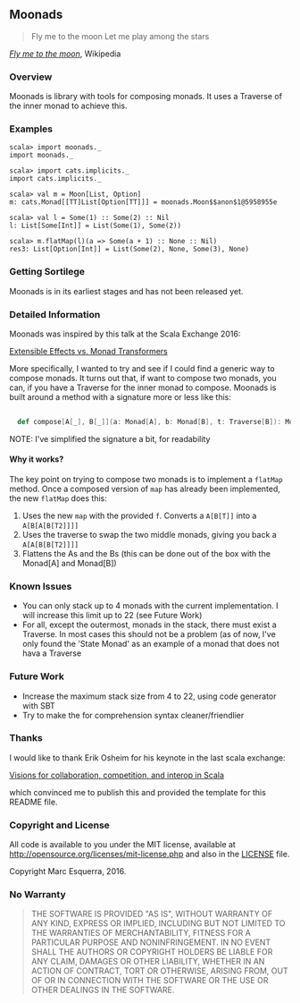 ## Moonads

> Fly me to the moon
> Let me play among the stars

[*Fly me to the moon*](https://en.wikipedia.org/wiki/Fly_Me_to_the_Moon), Wikipedia

### Overview

Moonads is library with tools for composing monads. It uses a Traverse of the inner monad
to achieve this.

### Examples

```
scala> import moonads._
import moonads._

scala> import cats.implicits._
import cats.implicits._

scala> val m = Moon[List, Option]
m: cats.Monad[[TT]List[Option[TT]]] = moonads.Moon$$anon$1@5958955e

scala> val l = Some(1) :: Some(2) :: Nil
l: List[Some[Int]] = List(Some(1), Some(2))

scala> m.flatMap(l)(a => Some(a + 1) :: None :: Nil)
res3: List[Option[Int]] = List(Some(2), None, Some(3), None)
```

### Getting Sortilege

Moonads is in its earliest stages and has not been released yet.

### Detailed Information

Moonads was inspired by this talk at the Scala Exchange 2016:

[Extensible Effects vs. Monad Transformers](https://skillsmatter.com/skillscasts/8974-extensible-effects-vs-monad-transformers)

More specifically, I wanted to try and see if I could find a generic way to compose monads.
It turns out that, if want to compose two monads, you can, if you have a Traverse for the
inner monad to compose. Moonads is built around a method with a signature more or less like this:

```scala
	
  def compose[A[_], B[_]](a: Monad[A], b: Monad[B], t: Traverse[B]): Monad[A[B[?]]]

```

NOTE: I've simplified the signature a bit, for readability

#### Why it works?

The key point on trying to compose two monads is to implement a `flatMap` method. Once a
composed version of `map` has already been implemented, the new `flatMap` does this:

1. Uses the new `map` with the provided `f`. Converts a `A[B[T]]` into a `A[B[A[B[T2]]]]`
2. Uses the traverse to swap the two middle monads, giving you back a `A[A[B[B[T2]]]]`
3. Flattens the As and the Bs (this can be done out of the box with the Monad[A] and Monad[B])

### Known Issues

* You can only stack up to 4 monads with the current implementation. I
  will increase this limit up to 22 (see Future Work)
* For all, except the outermost, monads in the stack, there must exist a Traverse.
  In most cases this should not be a problem (as of now, I've only found
  the 'State Monad' as an example of a monad that does not hava a Traverse

### Future Work

* Increase the maximum stack size from 4 to 22, using code generator with SBT
* Try to make the for comprehension syntax cleaner/friendlier

### Thanks

I would like to thank Erik Osheim for his keynote in the last scala exchange:

[Visions for collaboration, competition, and interop in Scala](https://skillsmatter.com/skillscasts/8541-visions-for-collaboration-competition-and-interop-in-scala)

which convinced me to publish this and provided the template for this README file.

### Copyright and License

All code is available to you under the MIT license, available at
http://opensource.org/licenses/mit-license.php and also in the
[LICENSE](LICENSE) file.

Copyright Marc Esquerra, 2016.

### No Warranty

> THE SOFTWARE IS PROVIDED "AS IS", WITHOUT WARRANTY OF ANY KIND,
> EXPRESS OR IMPLIED, INCLUDING BUT NOT LIMITED TO THE WARRANTIES OF
> MERCHANTABILITY, FITNESS FOR A PARTICULAR PURPOSE AND
> NONINFRINGEMENT. IN NO EVENT SHALL THE AUTHORS OR COPYRIGHT HOLDERS
> BE LIABLE FOR ANY CLAIM, DAMAGES OR OTHER LIABILITY, WHETHER IN AN
> ACTION OF CONTRACT, TORT OR OTHERWISE, ARISING FROM, OUT OF OR IN
> CONNECTION WITH THE SOFTWARE OR THE USE OR OTHER DEALINGS IN THE
> SOFTWARE.
